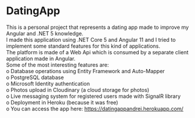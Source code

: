 # DatingApp
This is a personal project that represents a dating app made to improve my Angular and .NET 5 knowledge. <br />
I made this application using .NET Core 5 and Angular 11 and I tried to implement some standard features for this kind of applications. <br />
The platform is made of a Web Api which is consumed by a separate client application made in Angular. <br />
Some of the most interesting features are: <br />
o Database operations using Entity Framework and Auto-Mapper <br />
o PostgreSQL database <br />
o Microsoft Identity authentication <br />
o Photos upload in Cloudinary (a cloud storage for photos) <br />
o Live messaging system for registered users made with SignalR library <br />
o Deployment in Heroku (because it was free) <br />
o You can access the app here: https://datingappandrei.herokuapp.com/ <br />
 
